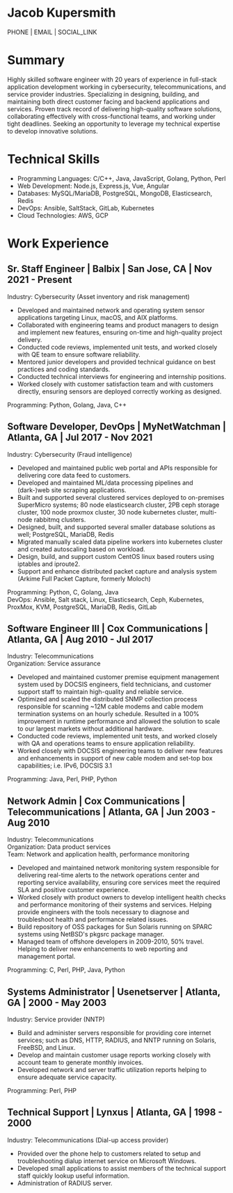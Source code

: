 Jacob Kupersmith
================

PHONE | EMAIL | SOCIAL_LINK

# Summary

Highly skilled software engineer with 20 years of experience in full-stack application development working in cybersecurity, telecommunications, and service provider industries.
Specializing in designing, building, and maintaining both direct customer facing and backend applications and services.
Proven track record of delivering high-quality software solutions, collaborating effectively with cross-functional teams, and working under tight deadlines.
Seeking an opportunity to leverage my technical expertise to develop innovative solutions.

# Technical Skills

- Programming Languages: C/C++, Java, JavaScript, Golang, Python, Perl
- Web Development: Node.js, Express.js, Vue, Angular
- Databases: MySQL/MariaDB, PostgreSQL, MongoDB, Elasticsearch, Redis
- DevOps: Ansible, SaltStack, GitLab, Kubernetes
- Cloud Technologies: AWS, GCP

# Work Experience

## Sr. Staff Engineer | Balbix | San Jose, CA | Nov 2021 - Present

Industry: Cybersecurity (Asset inventory and risk management)

- Developed and maintained network and operating system sensor applications targeting Linux, macOS, and AIX platforms.
- Collaborated with engineering teams and product managers to design and implement new features, ensuring on-time and high-quality project delivery.
- Conducted code reviews, implemented unit tests, and worked closely with QE team to ensure software reliability.
- Mentored junior developers and provided technical guidance on best practices and coding standards.
- Conducted technical interviews for engineering and internship positions.
- Worked closely with customer satisfaction team and with customers directly, ensuring sensors are deployed correctly working as designed.

Programming: Python, Golang, Java, C++

## Software Developer, DevOps | MyNetWatchman | Atlanta, GA | Jul 2017 - Nov 2021

Industry: Cybersecurity (Fraud intelligence)

- Developed and maintained public web portal and APIs responsible for delivering core data feed to customers.
- Developed and maintained ML/data processing pipelines and (dark-)web site scraping applications.
- Built and supported several clustered services deployed to on-premises SuperMicro systems; 80 node elasticsearch cluster, 2PB ceph storage cluster, 100 node proxmox cluster, 30 node kubernetes cluster, multi-node rabbitmq clusters.
- Designed, built, and supported several smaller database solutions as well; PostgreSQL, MariaDB, Redis
- Migrated manually scaled data pipeline workers into kubernetes cluster and created autoscaling based on workload.
- Design, build, and support custom CentOS linux based routers using iptables and iproute2.
- Support and enhance distributed packet capture and analysis system (Arkime Full Packet Capture, formerly Moloch)

Programming: Python, C, Golang, Java  
DevOps: Ansible, Salt stack, Linux, Elasticsearch, Ceph, Kubernetes, ProxMox, KVM, PostgreSQL, MariaDB, Redis, GitLab

## Software Engineer III | Cox Communications | Atlanta, GA | Aug 2010 - Jul 2017

Industry: Telecommunications  
Organization: Service assurance

- Developed and maintained customer premise equipment management system used by DOCSIS engineers, field technicians, and customer support staff to maintain high-quality and reliable service.
- Optimized and scaled the distributed SNMP collection process responsible for scanning ~12M cable modems and cable modem termination systems on an hourly schedule.  Resulted in a 100% improvement in runtime performance and allowed the solution to scale to our largest markets without additional hardware.
- Conducted code reviews, implemented unit tests, and worked closely with QA and operations teams to ensure application reliability.
- Worked closely with DOCSIS engineering teams to deliver new features and enhancements in support of new cable modem and set-top box capabilities; i.e. IPv6, DOCSIS 3.1

Programming: Java, Perl, PHP, Python

## Network Admin | Cox Communications | Telecommunications | Atlanta, GA | Jun 2003 - Aug 2010

Industry: Telecommunications  
Organization: Data product services  
Team: Network and application health, performance monitoring

- Developed and maintained network monitoring system responsible for delivering real-time alerts to the network operations center and reporting service availability, ensuring core services meet the required SLA and positive customer experience.
- Worked closely with product owners to develop intelligent health checks and performance monitoring of their systems and services.  Helping provide engineers with the tools necessary to diagnose and troubleshoot health and performance related issues.
- Build repository of OSS packages for Sun Solaris running on SPARC systems using NetBSD's pkgsrc package manager.
- Managed team of offshore developers in 2009-2010, 50% travel.  Helping to deliver new enhancements to web reporting and management portal.

Programming: C, Perl, PHP, Java, Python

## Systems Administrator | Usenetserver | Atlanta, GA | 2000 - May 2003

Industry: Service provider (NNTP)

- Build and administer servers responsible for providing core internet services; such as DNS, HTTP, RADIUS, and NNTP running on Solaris, FreeBSD, and Linux.
- Develop and maintain customer usage reports working closely with account team to generate monthly invoices.
- Developed network and server traffic utilization reports helping to ensure adequate service capacity.

Programming: Perl, PHP

## Technical Support | Lynxus | Atlanta, GA | 1998 - 2000

Industry: Telecommunications (Dial-up access provider)

- Provided over the phone help to customers related to setup and troubleshooting dialup internet service on Microsoft Windows.
- Developed small applications to assist members of the technical support staff quickly lookup useful information.
- Administration of RADIUS server.
